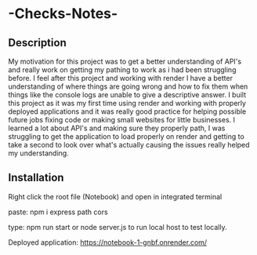 # -Checks-Notes-

## Description

My motivation for this project was to get a better understanding of API's and really work on getting my pathing to work as i had been struggling before. I feel after this project and working with render I have a better understanding of where things are going wrong and how to fix them when things like the console logs are unable to give a descriptive answer.
I built this project as it was my first time using render and working with properly deployed applications and it was really good practice for helping possible future jobs fixing code or making small websites for little businesses.
I learned a lot about API's and making sure they properly path, I was struggling to get the application to load properly on render and getting to take a second to look over what's actually causing the issues really helped my understanding.

## Installation

Right click the root file (Notebook) and open in integrated terminal

paste: npm i express path cors 

type: npm run start or node server.js to run local host to test locally.



Deployed application: https://notebook-1-gnbf.onrender.com/
